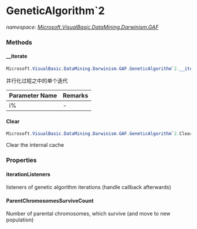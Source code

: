 ﻿# GeneticAlgorithm`2
_namespace: [Microsoft.VisualBasic.DataMining.Darwinism.GAF](./index.md)_





### Methods

#### __iterate
```csharp
Microsoft.VisualBasic.DataMining.Darwinism.GAF.GeneticAlgorithm`2.__iterate(System.Int32)
```
并行化过程之中的单个迭代

|Parameter Name|Remarks|
|--------------|-------|
|i%|-|


#### Clear
```csharp
Microsoft.VisualBasic.DataMining.Darwinism.GAF.GeneticAlgorithm`2.Clear
```
Clear the internal cache


### Properties

#### iterationListeners
listeners of genetic algorithm iterations (handle callback afterwards)
#### ParentChromosomesSurviveCount
Number of parental chromosomes, which survive (and move to new
 population)
